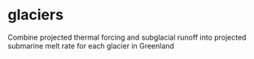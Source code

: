 # glaciers
Combine projected thermal forcing and subglacial runoff into projected submarine melt rate for each glacier in Greenland
